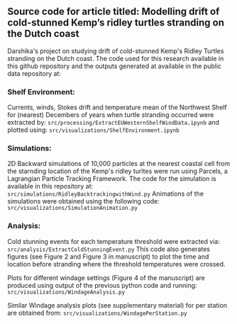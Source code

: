 ## Source code for article titled: Modelling drift of cold-stunned Kemp’s ridley turtles stranding on the Dutch coast

Darshika's project on studying drift of cold-stunned Kemp's Ridley Turtles stranding on the Dutch coast. The code used for this research available in this github repository and the outputs generated at available in the public data repository at: 

### Shelf Environment:
Currents, winds, Stokes drift and temperature mean of the Northwest Shelf for (nearest) Decembers of years when turtle stranding occurred were extracted by:
```src/processing/ExtractEUWesternShelfWindData.ipynb```
and plotted using:
```src/visualizations/ShelfEnvironment.ipynb```

### Simulations:
2D Backward simulations of 10,000 particles at the nearest coastal cell from the starnding location of the Kemp's ridley turltes were run using Parcels, a Lagrangian Particle Tracking Framework. The code for the simulation is available in this repository at:
```src/simulations/RidleyBacktrackingwithWind.py```
Animations of the simulations were obtained using the following code:
```src/visualizations/SimulationAnimation.py```

### Analysis:
Cold stunning events for each temperature threshold were extracted via:
```src/analysis/ExtractColdStunningEvent.py```
This code also generates figures (see Figure 2 and Figure 3 in manuscript) to plot the time and location before stranding where the threshold temperatures were crossed.

Plots for different windage settings (Figure 4 of the manuscript) are produced using output of the previous python code and running:
```src/visualizations/WindageAnalysis.py```

Similar Windage analysis plots (see supplementary material) for per station are obtained from: 
```src/visualizations/WindagePerStation.py```






